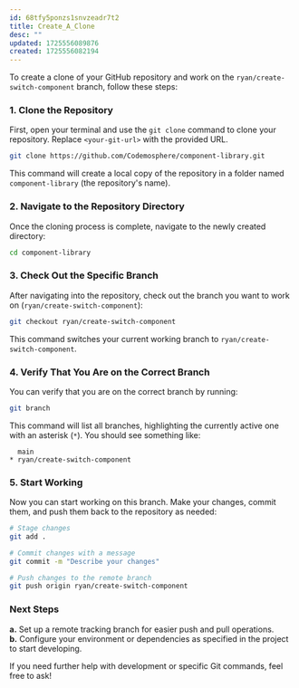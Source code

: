 ```yaml
---
id: 68tfy5ponzs1snvzeadr7t2
title: Create_A_Clone
desc: ""
updated: 1725556089876
created: 1725556082194
---
```


To create a clone of your GitHub repository and work on the `ryan/create-switch-component` branch, follow these steps:

### 1. Clone the Repository

First, open your terminal and use the `git clone` command to clone your repository. Replace `<your-git-url>` with the provided URL.

```bash
git clone https://github.com/Codemosphere/component-library.git
```

This command will create a local copy of the repository in a folder named `component-library` (the repository's name).

### 2. Navigate to the Repository Directory

Once the cloning process is complete, navigate to the newly created directory:

```bash
cd component-library
```

### 3. Check Out the Specific Branch

After navigating into the repository, check out the branch you want to work on (`ryan/create-switch-component`):

```bash
git checkout ryan/create-switch-component
```

This command switches your current working branch to `ryan/create-switch-component`.

### 4. Verify That You Are on the Correct Branch

You can verify that you are on the correct branch by running:

```bash
git branch
```

This command will list all branches, highlighting the currently active one with an asterisk (`*`). You should see something like:

```plaintext
  main
* ryan/create-switch-component
```

### 5. Start Working

Now you can start working on this branch. Make your changes, commit them, and push them back to the repository as needed:

```bash
# Stage changes
git add .

# Commit changes with a message
git commit -m "Describe your changes"

# Push changes to the remote branch
git push origin ryan/create-switch-component
```

### Next Steps

**a.** Set up a remote tracking branch for easier push and pull operations.  
**b.** Configure your environment or dependencies as specified in the project to start developing.

If you need further help with development or specific Git commands, feel free to ask!
